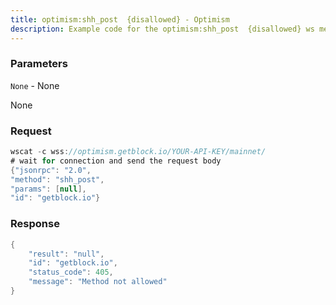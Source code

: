 ```yaml
---
title: optimism:shh_post  {disallowed} - Optimism
description: Example code for the optimism:shh_post  {disallowed} ws method. Сomplete guide on how to use optimism:shh_post  {disallowed} ws in GetBlock.io Web3 documentation.
---
```


### Parameters


`None` - None

None

### Request

``` java
wscat -c wss://optimism.getblock.io/YOUR-API-KEY/mainnet/ 
# wait for connection and send the request body 
{"jsonrpc": "2.0",
"method": "shh_post",
"params": [null],
"id": "getblock.io"}
```

###  Response

``` java
{
    "result": "null",
    "id": "getblock.io",
    "status_code": 405,
    "message": "Method not allowed"
}
```

